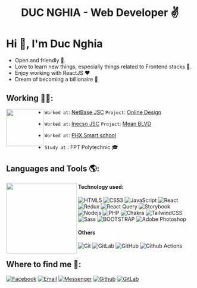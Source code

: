 <h1 align="center">DUC NGHIA - Web Developer ✌️ </h1>

# Hi 👋, I'm Duc Nghia

- Open and friendly 👫.
- Love to learn new things, especially things related to Frontend stacks 📖.
- Enjoy working with ReactJS ❤
- Dream of becoming a billionaire 🐸

 ## Working 👨‍💻:
 <a href="https://github.com/truongDucNghia"><img align="left" width="auto" height="100" src="https://res.cloudinary.com/dgp8iwzvz/image/upload/v1694053181/fidj4qcmw11ih0bp9snd.gif?raw=true"></a>

- `Worked at`: [NetBase JSC](https://netbasejsc.com/) `Project`: [Online Design](https://github.com/Printcart)

- `Worked at`: [Inecso JSC](https://www.linkedin.com/company/inecso/) `Project`: [Mean BLVD](https://meanblvd.com/)
 
- `Worked at`: [PHX Smart school](https://www.phx-smartschool.com/home/)
  
- `Study at` : FPT Polytechnic 🎓

  


## Languages and Tools 🌎:

<a href="https://github.com/truongDucNghia"><img align="left" width="190" height="190" src="https://github.com/M0nica/M0nica/blob/main/octomonica/m0nica-octocat-rotating.gif?raw=true"></a>
#### Technology used:
![HTML5](https://img.shields.io/badge/-HTML5-%23E44D27?style=flat-square&logo=html5&logoColor=ffffff)
![CSS3](https://img.shields.io/badge/-CSS3-%231572B6?style=flat-square&logo=css3)
![JavaScript](https://img.shields.io/badge/-JavaScript-%23F7DF1C?style=flat-square&logo=javascript&logoColor=000000&labelColor=%23F7DF1C&color=%23FFCE5A)
![React](https://img.shields.io/badge/-React-%23282C34?style=flat-square&logo=react)
![Redux](https://img.shields.io/badge/redux-%23593d88.svg?style=flat-square&logo=redux&logoColor=white)
![React Query](https://img.shields.io/badge/-React%20Query-FF4154?style=flat-square&logo=react%20query&logoColor=white)
![Storybook](https://img.shields.io/badge/-Storybook-FF4785?style=flat-square&logo=storybook&logoColor=white)
![Nodejs](https://img.shields.io/badge/-Nodejs-black?style=flat-square&logo=Node.js)
![PHP](https://img.shields.io/badge/PHP-777BB4?logo=php&logoColor=white)
![Chakra](https://img.shields.io/badge/chakra-%234ED1C5.svg?style=flat-square&logo=chakraui&logoColor=white)
![TailwindCSS](https://img.shields.io/badge/tailwindcss-%2338B2AC.svg?style=flat-square&logo=tailwind-css&logoColor=white)
![Sass](https://img.shields.io/badge/-Sass-%23CC6699?style=flat-square&logo=sass&logoColor=ffffff)
![BOOTSTRAP](https://img.shields.io/badge/Bootstrap-563D7C?logo=bootstrap&logoColor=white)
![Adobe Photoshop](http://img.shields.io/badge/-Abode%20Photoshop-26C9FF?style=flat-square&logo=adobe-photoshop&logoColor=ffffff)
#### Others
![Git](https://img.shields.io/badge/-Git-%23F05032?style=flat-square&logo=git&logoColor=%23ffffff)
![GitLab](https://img.shields.io/badge/-GitLab-FCA121?style=flat-square&logo=gitlab)
![GitHub](https://img.shields.io/badge/-GitHub-181717?style=flat-square&logo=github)
![Github Actions](http://img.shields.io/badge/-Github%20Actions-2088FF?style=flat-square&logo=github-actions&logoColor=ffffff)


## Where to find me 🤝:
[![Facebook](https://img.shields.io/badge/Facebook-1877F2?logo=Facebook&logoColor=white)](https://www.facebook.com/NghiaTruong02/)
[![Email](https://img.shields.io/badge/Gmail-D14836?logo=gmail&logoColor=white)](mailto:truongducnghia030802@gmail.com)
[![Messenger](https://img.shields.io/badge/Messenger-00B2FF?logo=messenger&logoColor=white)](https://www.facebook.com/NghiaTruong02/)
[![Github](https://img.shields.io/badge/GitHub-100000?logo=github&logoColor=white)](https://github.com/truongDucNghia)
[![GitLab](https://img.shields.io/badge/GitLab-330F63?logo=github&logoColor=white)](https://github.com/truongDucNghia)

